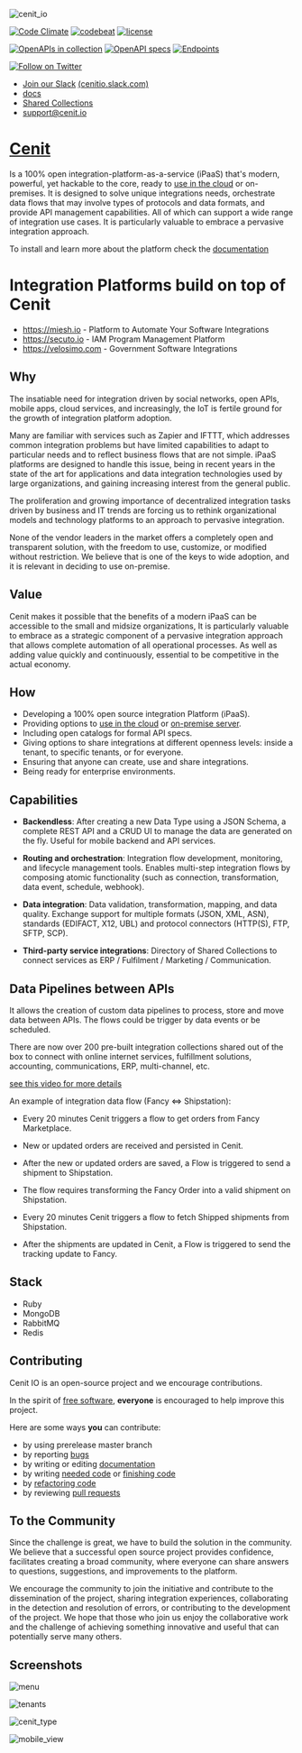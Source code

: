 ![cenit_io](https://user-images.githubusercontent.com/4213488/150586701-53545c9b-b4f9-497f-9782-ef6a19715ecd.svg)

[![Code Climate](https://codeclimate.com/github/openjaf/cenit/badges/gpa.svg)](https://codeclimate.com/github/openjaf/cenit)
[![codebeat](https://codebeat.co/badges/1b596784-b6c1-4ce7-b739-c91b873e4b5d)](https://codebeat.co/projects/github-com-cenit-io-cenit)
[![license](https://img.shields.io/packagist/l/doctrine/orm.svg)]()

[![OpenAPIs in collection][numApis-image]][apisDir-link]
[![OpenAPI specs][numSpecs-image]][apisDir-link]
[![Endpoints][endpoints-image]][apisDir-link]

[![Follow on Twitter][twitterFollow-image]][twitterFollow-link]


* [Join our Slack][join-slack-link]
[(cenitio.slack.com)][join-slack-link]
* [docs](https://docs.cenit.io/)
* [Shared Collections](https://cenit.io/setup~shared_collection)
* support@cenit.io

# [Cenit](https://web.cenit.io)

Is a 100% open integration-platform-as-a-service (iPaaS) that's modern, powerful, yet hackable to the core, ready to [use in the cloud](https://web.cenit.io) or on-premises. It is designed to solve unique integrations needs, orchestrate data flows that may involve types of protocols and data formats, and provide API management capabilities. All of which can support a wide range of integration use cases. It is particularly valuable to embrace a pervasive integration approach.

To install and learn more about the platform check the [documentation](https://docs.cenit.io/)

# Integration Platforms build on top of Cenit

* https://miesh.io - Platform to Automate Your Software Integrations
* https://secuto.io - IAM Program Management Platform
* https://velosimo.com - Government Software Integrations

## Why

The insatiable need for integration driven by social networks, open APIs, mobile apps, cloud services, and increasingly, the IoT is fertile ground for the growth of integration platform adoption.

Many are familiar with services such as Zapier and IFTTT, which addresses common integration problems but have limited capabilities to adapt to particular needs and to reflect business flows that are not simple. iPaaS platforms are designed to handle this issue, being in recent years in the state of the art for applications and data integration technologies used by large organizations, and gaining increasing interest from the general public.

The proliferation and growing importance of decentralized integration tasks driven by business and IT trends are forcing us to rethink organizational models and technology platforms to an approach to pervasive integration.

None of the vendor leaders in the market offers a completely open and transparent solution, with the freedom to use, customize, or modified without restriction. We believe that is one of the keys to wide adoption, and it is relevant in deciding to use on-premise.

## Value

Cenit makes it possible that the benefits of a modern iPaaS can be accessible to the small and midsize organizations, It is particularly valuable to embrace as a strategic component of a pervasive integration approach that allows complete automation of all operational processes. As well as adding value quickly and continuously, essential to be competitive in the actual economy.

## How

* Developing a 100% open source integration Platform (iPaaS).
* Providing options to [use in the cloud](https://web.cenit.io) or [on-premise server](https://docs.cenit.io/docs/installation/alternative).
* Including open catalogs for formal API specs.
* Giving options to share integrations at different openness levels: inside a tenant, to specific tenants, or for everyone.
* Ensuring that anyone can create, use and share integrations.
* Being ready for enterprise environments.

## Capabilities

* **Backendless**: After creating a new Data Type using a JSON Schema, a complete REST API and a CRUD UI to manage the data are generated on the fly. Useful for mobile backend and API services.

* **Routing and orchestration**: Integration flow development, monitoring, and lifecycle management tools. Enables multi-step integration flows by composing atomic functionality (such as connection, transformation, data event, schedule, webhook).

* **Data integration**: Data validation, transformation, mapping, and data quality. Exchange support for multiple formats (JSON, XML, ASN), standards (EDIFACT, X12, UBL) and protocol connectors (HTTP(S), FTP, SFTP, SCP).

* **Third-party service integrations**: Directory of Shared Collections to connect services as ERP / Fulfilment / Marketing / Communication.


## Data Pipelines between APIs

It allows the creation of custom data pipelines to process, store and move data between APIs. The flows could be trigger by data events or be scheduled.

There are now over 200 pre-built integration collections shared out of the box to connect with online internet services,
fulfillment solutions, accounting, communications, ERP, multi-channel, etc.

[see this video for more details](https://youtu.be/IOEbTtEv8MQ)

An example of integration data flow (Fancy <=> Shipstation):

* Every 20 minutes Cenit triggers a flow to get orders from Fancy Marketplace.

* New or updated orders are received and persisted in Cenit.

* After the new or updated orders are saved, a Flow is triggered to send a shipment to Shipstation.

* The flow requires transforming the Fancy Order into a valid shipment on Shipstation.

* Every 20 minutes Cenit triggers a flow to fetch Shipped shipments from Shipstation.

* After the shipments are updated in Cenit, a Flow is triggered to send the tracking update to Fancy.

## Stack

* Ruby
* MongoDB
* RabbitMQ
* Redis

## Contributing

Cenit IO is an open-source project and we encourage contributions.

In the spirit of [free software](http://www.fsf.org/licensing/essays/free-sw.html), **everyone** is encouraged to help
improve this project.

Here are some ways **you** can contribute:

* by using prerelease master branch
* by reporting [bugs](https://github.com/cenit-io/cenit/issues/new)
* by writing or editing [documentation](https://github.com/cenit-io/cenit-docs)
* by writing [needed code](https://github.com/cenit-io/cenit/labels/feature_request) or [finishing code](https://github.com/cenit-io/cenit/labels/address_feedback)
* by [refactoring code](https://github.com/cenit-io/cenit/labels/address_feedback)
* by reviewing [pull requests](https://github.com/cenit-io/cenit/pulls)

## To the Community

Since the challenge is great, we have to build the solution in the community. We believe that a successful open source project provides confidence, facilitates creating a broad community, where everyone can share answers to questions, suggestions, and improvements to the platform.

We encourage the community to join the initiative and contribute to the dissemination of the project, sharing integration experiences, collaborating in the detection and resolution of errors, or contributing to the development of the project. We hope that those who join us enjoy the collaborative work and the challenge of achieving something innovative and useful that can potentially serve many others.

## Screenshots

![menu](https://user-images.githubusercontent.com/81880890/138016967-c57c2dfb-7f1a-49e2-a266-24cb3312acd1.png)

![tenants](https://user-images.githubusercontent.com/81880890/138016971-58acec6d-7397-4f16-85bc-6aa995fb2021.png)

![cenit_type](https://user-images.githubusercontent.com/81880890/138016964-a537ce74-892a-4583-a7da-deb762876b86.png)

![mobile_view](https://user-images.githubusercontent.com/81880890/148653137-d3459280-425b-449f-b206-cb8da0d73e1f.png)

[numApis-image]: https://api.apis.guru/badges/apis_in_collection.svg
[numSpecs-image]: https://api.apis.guru/badges/openapi_specs.svg
[endpoints-image]: https://api.apis.guru/badges/endpoints.svg
[apisDir-link]: https://github.com/APIs-guru/openapi-directory/tree/master/APIs
[twitterFollow-image]: https://img.shields.io/twitter/follow/cenit_io.svg?style=social
[twitterFollow-link]: https://twitter.com/intent/follow?screen_name=cenit_io
[join-slack-link]:
https://join.slack.com/t/cenitio/shared_invite/zt-1nk3b7979-IbHN7Ov2rkVt6QHLdq9dQQ
